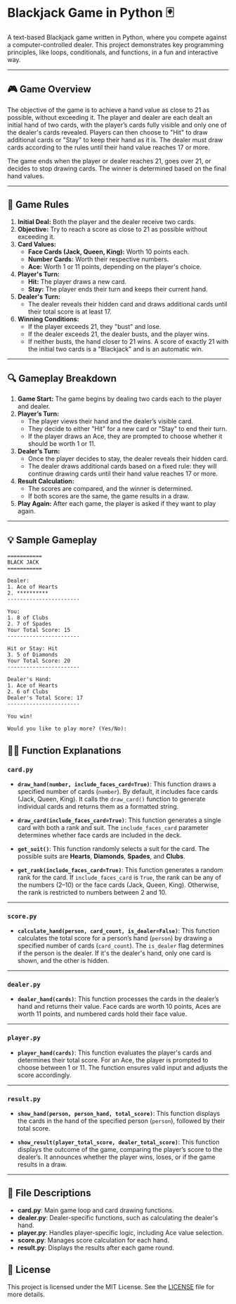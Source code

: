 # Blackjack Game in Python 🃏

A text-based Blackjack game written in Python, where you compete against a computer-controlled dealer. This project demonstrates key programming principles, like loops, conditionals, and functions, in a fun and interactive way.

---

## 🎮 Game Overview

The objective of the game is to achieve a hand value as close to 21 as possible, without exceeding it. The player and dealer are each dealt an initial hand of two cards, with the player’s cards fully visible and only one of the dealer's cards revealed. Players can then choose to "Hit" to draw additional cards or "Stay" to keep their hand as it is. The dealer must draw cards according to the rules until their hand value reaches 17 or more.

The game ends when the player or dealer reaches 21, goes over 21, or decides to stop drawing cards. The winner is determined based on the final hand values.

---

## 📏 Game Rules

1. **Initial Deal:** Both the player and the dealer receive two cards.
2. **Objective:** Try to reach a score as close to 21 as possible without exceeding it.
3. **Card Values:**
   - **Face Cards (Jack, Queen, King):** Worth 10 points each.
   - **Number Cards:** Worth their respective numbers.
   - **Ace:** Worth 1 or 11 points, depending on the player's choice.
4. **Player's Turn:**
   - **Hit:** The player draws a new card.
   - **Stay:** The player ends their turn and keeps their current hand.
5. **Dealer's Turn:** 
   - The dealer reveals their hidden card and draws additional cards until their total score is at least 17.
6. **Winning Conditions:**
   - If the player exceeds 21, they "bust" and lose.
   - If the dealer exceeds 21, the dealer busts, and the player wins.
   - If neither busts, the hand closer to 21 wins. A score of exactly 21 with the initial two cards is a "Blackjack" and is an automatic win.

---

## 🔍 Gameplay Breakdown

1. **Game Start:** The game begins by dealing two cards each to the player and dealer.
2. **Player’s Turn:**
   - The player views their hand and the dealer’s visible card.
   - They decide to either "Hit" for a new card or "Stay" to end their turn.
   - If the player draws an Ace, they are prompted to choose whether it should be worth 1 or 11.
3. **Dealer’s Turn:** 
   - Once the player decides to stay, the dealer reveals their hidden card.
   - The dealer draws additional cards based on a fixed rule: they will continue drawing cards until their hand value reaches 17 or more.
4. **Result Calculation:** 
   - The scores are compared, and the winner is determined.
   - If both scores are the same, the game results in a draw.
5. **Play Again:** After each game, the player is asked if they want to play again.

---

## 💡 Sample Gameplay

```plaintext
===========
BLACK JACK
===========

Dealer:
1. Ace of Hearts
2. **********
-----------------------

You:
1. 8 of Clubs
2. 7 of Spades
Your Total Score: 15
-----------------------

Hit or Stay: Hit
3. 5 of Diamonds
Your Total Score: 20
-----------------------

Dealer's Hand:
1. Ace of Hearts
2. 6 of Clubs
Dealer's Total Score: 17
-----------------------

You win!

Would you like to play more? (Yes/No):
```

## 🧑‍💻 Function Explanations

### `card.py`

- **`draw_hand(number, include_faces_card=True)`**: This function draws a specified number of cards (`number`). By default, it includes face cards (Jack, Queen, King). It calls the `draw_card()` function to generate individual cards and returns them as a formatted string.

- **`draw_card(include_faces_card=True)`**: This function generates a single card with both a rank and suit. The `include_faces_card` parameter determines whether face cards are included in the deck.

- **`get_suit()`**: This function randomly selects a suit for the card. The possible suits are **Hearts**, **Diamonds**, **Spades**, and **Clubs**.

- **`get_rank(include_faces_card=True)`**: This function generates a random rank for the card. If `include_faces_card` is `True`, the rank can be any of the numbers (2–10) or the face cards (Jack, Queen, King). Otherwise, the rank is restricted to numbers between 2 and 10.

---

### `score.py`

- **`calculate_hand(person, card_count, is_dealer=False)`**: This function calculates the total score for a person’s hand (`person`) by drawing a specified number of cards (`card_count`). The `is_dealer` flag determines if the person is the dealer. If it's the dealer's hand, only one card is shown, and the other is hidden.

---

### `dealer.py`

- **`dealer_hand(cards)`**: This function processes the cards in the dealer’s hand and returns their value. Face cards are worth 10 points, Aces are worth 11 points, and numbered cards hold their face value.

---

### `player.py`

- **`player_hand(cards)`**: This function evaluates the player's cards and determines their total score. For an Ace, the player is prompted to choose between 1 or 11. The function ensures valid input and adjusts the score accordingly.

---

### `result.py`

- **`show_hand(person, person_hand, total_score)`**: This function displays the cards in the hand of the specified person (`person`), followed by their total score.

- **`show_result(player_total_score, dealer_total_score)`**: This function displays the outcome of the game, comparing the player’s score to the dealer’s. It announces whether the player wins, loses, or if the game results in a draw.

---

## 📂 File Descriptions

- **card.py**: Main game loop and card drawing functions.
- **dealer.py**: Dealer-specific functions, such as calculating the dealer's hand.
- **player.py**: Handles player-specific logic, including Ace value selection.
- **score.py**: Manages score calculation for each hand.
- **result.py**: Displays the results after each game round.

## 📝 License

This project is licensed under the MIT License. See the [LICENSE](LICENSE) file for more details.
```

